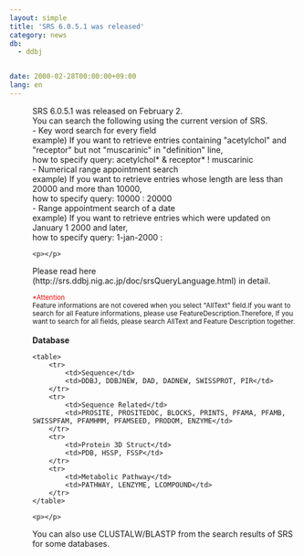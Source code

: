 ```yaml
---
layout: simple
title: 'SRS 6.0.5.1 was released'
category: news
db:
  - ddbj


date: 2000-02-28T00:00:00+09:00
lang: en
---
```


<html>
<dd>SRS 6.0.5.1 was released on February 2.<br>
<dd>You can search the following using the current version of SRS.<br>
<dd>- Key word search for every field<br>
<dd> example) If you want to retrieve entries containing "acetylchol" and "receptor" but not "muscarinic" in "definition" line,<br>
<dd>how to specify query: acetylchol* &amp; receptor* ! muscarinic<br>
<dd>- Numerical range appointment search<br>
<dd> example) If you want to retrieve entries whose length are less than 20000 and more than 10000,<br>
<dd>how to specify query: 10000 : 20000<br>
<dd>- Range appointment search of a date<br>
<dd> example) If you want to retrieve entries which were updated on January 1 2000 and later,<br>
<dd>how to specify query: 1-jan-2000 :

    <p></p>
<dd>Please read here (http://srs.ddbj.nig.ac.jp/doc/srsQueryLanguage.html) in detail.<br><small><br>
<dd>
    <font color='#FF0000"'>*Attention</font><br>Feature informations are not covered when you select "AllText" field.If you want to search for all Feature informations, please use FeatureDescription.Therefore, If you want to search for all fields, please search AllText and Feature Description together.<br>
</dd></small><br>
<dd><b>Database</b>

    <table>
        <tr>
            <td>Sequence</td>
            <td>DDBJ, DDBJNEW, DAD, DADNEW, SWISSPROT, PIR</td>
        </tr>
        <tr>
            <td>Sequence Related</td>
            <td>PROSITE, PROSITEDOC, BLOCKS, PRINTS, PFAMA, PFAMB, SWISSPFAM, PFAMHMM, PFAMSEED, PRODOM, ENZYME</td>
        </tr>
        <tr>
            <td>Protein 3D Struct</td>
            <td>PDB, HSSP, FSSP</td>
        </tr>
        <tr>
            <td>Metabolic Pathway</td>
            <td>PATHWAY, LENZYME, LCOMPOUND</td>
        </tr>
    </table>

    <p></p>
<dd>You can also use CLUSTALW/BLASTP from the search results of SRS for some databases.</dd>
</dd>
</dd>
</dd>
</dd>
</dd>
</dd>
</dd>
</dd>
</dd>
</dd>
</dd>
</dd>
</dd>
</html>
